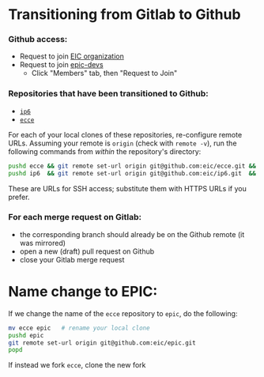 # Transitioning from Gitlab to Github

### Github access:
- Request to join [EIC organization](https://github.com/eic)
- Request to join [epic-devs](https://github.com/orgs/eic/teams/epic-devs)
  - Click "Members" tab, then "Request to Join"

### Repositories that have been transitioned to Github:
- [`ip6`](https://github.com/eic/ip6)
- [`ecce`](https://github.com/eic/ecce)

For each of your local clones of these repositories, re-configure remote URLs.
Assuming your remote is `origin` (check with `remote -v`), run the following
commands from _within_ the repository's directory:
```bash
pushd ecce && git remote set-url origin git@github.com:eic/ecce.git && popd
pushd ip6  && git remote set-url origin git@github.com:eic/ip6.git  && popd
```
These are URLs for SSH access; substitute them with HTTPS URLs if you prefer.

### For each merge request on Gitlab:
- the corresponding branch should already be on the Github remote (it was
  mirrored)
- open a new (draft) pull request on Github
- close your Gitlab merge request


# Name change to EPIC:
If we change the name of the `ecce` repository to `epic`, do the following:
```bash
mv ecce epic   # rename your local clone
pushd epic
git remote set-url origin git@github.com:eic/epic.git
popd
```
If instead we fork `ecce`, clone the new fork
